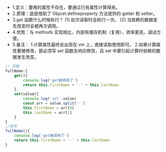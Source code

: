 -   1.定义：要用的属性不存在，要通过已有属性计算得来。
-   2.原理：底层借助了 Objcet.defineproperty 方法提供的 getter 和 setter。
-   3.get 函数什么时候执行？
    (1).初次读取时会执行一次。
    (2).当依赖的数据发生改变时会被再次调用。
-   4.优势：与 methods 实现相比，内部有缓存机制（复用），效率更高，调试方便。
-   5.备注： 1.计算属性最终会出现在 vm 上，直接读取使用即可。 2.如果计算属性要被修改，那必须写 set 函数去响应修改，且 set 中要引起计算时依赖的数据发生改变。
```javascript
// 完整
fullName:{
    get(){
        console.log('get被调用了')
        return this.firstName + '-' + this.lastName
    },
    set(value){
        console.log('set',value)
        const arr = value.split('-')
        this.firstName = arr[0]
        this.lastName = arr[1]
    }
}
//简写
fullName(){
    console.log('get被调用了')
    return this.firstName + '-' + this.lastName
}

```